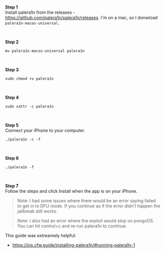 
**Step 1**<br/>
Install palera1n from the releases - https://github.com/palera1n/palera1n/releases. I'm on a mac, so I donwload `palera1n-macos-universal`.

<br/>

**Step 2**<br/>
```
mv palera1n-macos-universal palera1n
```

<br/>

**Step 3**<br/>
```
sudo chmod +x palera1n
```

<br/>

**Step 4**<br/>
```
sudo xattr -c palera1n
```

<br/>

**Step 5**<br/>
Connect your iPhone to your computer.
```
./palera1n -c -f
```

<br/>

**Step 6**
```
./palera1n -f
```

<br/>

**Step 7**<br/>
Follow the steps and click Install when the app is on your iPhone.

> Note: I had some issues where there would be an error saying failed to get in to DFU mode. If you continue as if the error didn't happen the jailbreak still works. 

> Note: I also had an error where the exploit would stop on pongoOS. You can hit control+c and re-run palera1n to continue.

This guide was extreamely helpful:
- https://ios.cfw.guide/installing-palera1n/#running-palera1n-1

